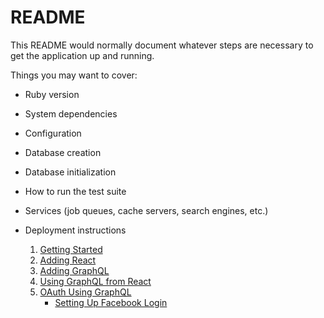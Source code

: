 # README

This README would normally document whatever steps are necessary to get the
application up and running.

Things you may want to cover:

* Ruby version

* System dependencies

* Configuration

* Database creation

* Database initialization

* How to run the test suite

* Services (job queues, cache servers, search engines, etc.)

* Deployment instructions

    1. [Getting Started](./GettingStarted.md)
    2. [Adding React](./AddingReact.md)
    3. [Adding GraphQL](./AddingGraphQL.md)
    4. [Using GraphQL from React](./UsingGraphQLfromReact.md)
    5. [OAuth Using GraphQL](./OAuthUsingGraphQL.md)
        - [Setting Up Facebook Login](./SettingUpFacebookLogin.md)
